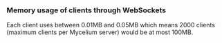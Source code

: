 ### Memory usage of clients through WebSockets

Each client uses between 0.01MB and 0.05MB which means 2000 clients (maximum clients per Mycelium server) would be at most 100MB.
